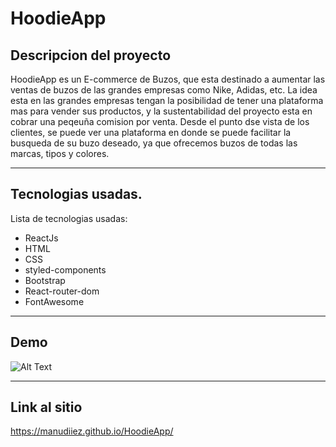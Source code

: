 # HoodieApp

## Descripcion del proyecto

HoodieApp es un E-commerce de Buzos, que esta destinado a aumentar las ventas de buzos de las grandes empresas como Nike, Adidas, etc. La idea esta en las grandes empresas tengan la posibilidad de tener una plataforma mas para vender sus productos, y la sustentabilidad del proyecto esta en cobrar una peqeuña comision por venta.
Desde el punto dse vista de los clientes, se puede ver una plataforma en donde se puede facilitar la busqueda de su buzo deseado, ya que ofrecemos buzos de todas las marcas, tipos y colores.

***

## Tecnologias usadas.

Lista de tecnologias usadas:
* ReactJs
* HTML
* CSS
* styled-components
* Bootstrap
* React-router-dom
* FontAwesome

***

## Demo

![Alt Text](/src/img/HoodieApp(1).gif)

***

## Link al sitio

https://manudiiez.github.io/HoodieApp/

